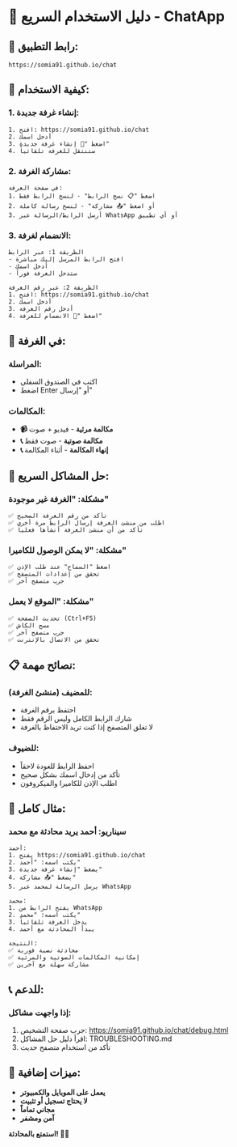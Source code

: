 # 🚀 دليل الاستخدام السريع - ChatApp

## 🎯 **رابط التطبيق:**
```
https://somia91.github.io/chat
```

## 📱 **كيفية الاستخدام:**

### **1. إنشاء غرفة جديدة:**
```
1. افتح: https://somia91.github.io/chat
2. أدخل اسمك
3. اضغط "🚀 إنشاء غرفة جديدة"
4. ستنتقل للغرفة تلقائياً
```

### **2. مشاركة الغرفة:**
```
في صفحة الغرفة:
1. اضغط "📋 نسخ الرابط" - لنسخ الرابط فقط
2. أو اضغط "📤 مشاركة" - لنسخ رسالة كاملة
3. أرسل الرابط/الرسالة عبر WhatsApp أو أي تطبيق
```

### **3. الانضمام لغرفة:**
```
الطريقة 1: عبر الرابط
- افتح الرابط المرسل إليك مباشرة
- أدخل اسمك
- ستدخل الغرفة فوراً

الطريقة 2: عبر رقم الغرفة
1. افتح: https://somia91.github.io/chat
2. أدخل اسمك
3. أدخل رقم الغرفة
4. اضغط "🔗 الانضمام للغرفة"
```

## 💬 **في الغرفة:**

### **المراسلة:**
- اكتب في الصندوق السفلي
- اضغط Enter أو "إرسال"

### **المكالمات:**
- **📹 مكالمة مرئية** - فيديو + صوت
- **📞 مكالمة صوتية** - صوت فقط
- **📞 إنهاء المكالمة** - أثناء المكالمة

## 🔧 **حل المشاكل السريع:**

### **مشكلة: "الغرفة غير موجودة"**
```
✅ تأكد من رقم الغرفة الصحيح
✅ اطلب من منشئ الغرفة إرسال الرابط مرة أخرى
✅ تأكد من أن منشئ الغرفة أنشأها فعلياً
```

### **مشكلة: "لا يمكن الوصول للكاميرا"**
```
✅ اضغط "السماح" عند طلب الإذن
✅ تحقق من إعدادات المتصفح
✅ جرب متصفح آخر
```

### **مشكلة: "الموقع لا يعمل"**
```
✅ تحديث الصفحة (Ctrl+F5)
✅ مسح الكاش
✅ جرب متصفح آخر
✅ تحقق من الاتصال بالإنترنت
```

## 📋 **نصائح مهمة:**

### **للمضيف (منشئ الغرفة):**
- احتفظ برقم الغرفة
- شارك الرابط الكامل وليس الرقم فقط
- لا تغلق المتصفح إذا كنت تريد الاحتفاظ بالغرفة

### **للضيوف:**
- احفظ الرابط للعودة لاحقاً
- تأكد من إدخال اسمك بشكل صحيح
- اطلب الإذن للكاميرا والميكروفون

## 🎉 **مثال كامل:**

### **سيناريو: أحمد يريد محادثة مع محمد**

```
أحمد:
1. يفتح https://somia91.github.io/chat
2. يكتب اسمه: "أحمد"
3. يضغط "إنشاء غرفة جديدة"
4. يضغط "📤 مشاركة"
5. يرسل الرسالة لمحمد عبر WhatsApp

محمد:
1. يفتح الرابط من WhatsApp
2. يكتب اسمه: "محمد"
3. يدخل الغرفة تلقائياً
4. يبدأ المحادثة مع أحمد

النتيجة:
✅ محادثة نصية فورية
✅ إمكانية المكالمات الصوتية والمرئية
✅ مشاركة سهلة مع آخرين
```

## 📞 **للدعم:**

### **إذا واجهت مشاكل:**
1. جرب صفحة التشخيص: https://somia91.github.io/chat/debug.html
2. اقرأ دليل حل المشاكل: TROUBLESHOOTING.md
3. تأكد من استخدام متصفح حديث

## 🌟 **ميزات إضافية:**

- **يعمل على الموبايل والكمبيوتر**
- **لا يحتاج تسجيل أو تثبيت**
- **مجاني تماماً**
- **آمن ومشفر**

**استمتع بالمحادثة! 💬🎉**
